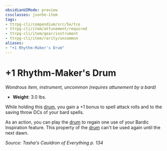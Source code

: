 ```yaml
---
obsidianUIMode: preview
cssclasses: json5e-item
tags:
- ttrpg-cli/compendium/src/5e/tce
- ttrpg-cli/item/attunement/required
- ttrpg-cli/item/gear/instrument
- ttrpg-cli/item/rarity/uncommon
aliases: 
- "+1 Rhythm-Maker's Drum"
---
```

# +1 Rhythm-Maker's Drum
*Wondrous item, instrument, uncommon (requires attunement by a bard)*  

- **Weight**: 3.0 lbs.

While holding this [drum](3-Mechanics/CLI/items/drum.md), you gain a +1 bonus to spell attack rolls and to the saving throw DCs of your bard spells.

As an action, you can play the [drum](3-Mechanics/CLI/items/drum.md) to regain one use of your Bardic Inspiration feature. This property of the [drum](3-Mechanics/CLI/items/drum.md) can't be used again until the next dawn.

*Source: Tasha's Cauldron of Everything p. 134*